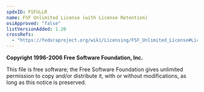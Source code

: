 ```yaml
---
spdxID: FSFULLR
name: FSF Unlimited License (with License Retention)
osiApproved: "false"
listVersionAdded: 1.20
crossRefs: 
  - "https://fedoraproject.org/wiki/Licensing/FSF_Unlimited_License#License_Retention_Variant"
---
```


**Copyright 1996-2006 Free Software Foundation, Inc.**

This file is free software; the Free Software Foundation gives unlimited permission to copy and/or distribute it, with or without modifications, as long as this notice is preserved.
